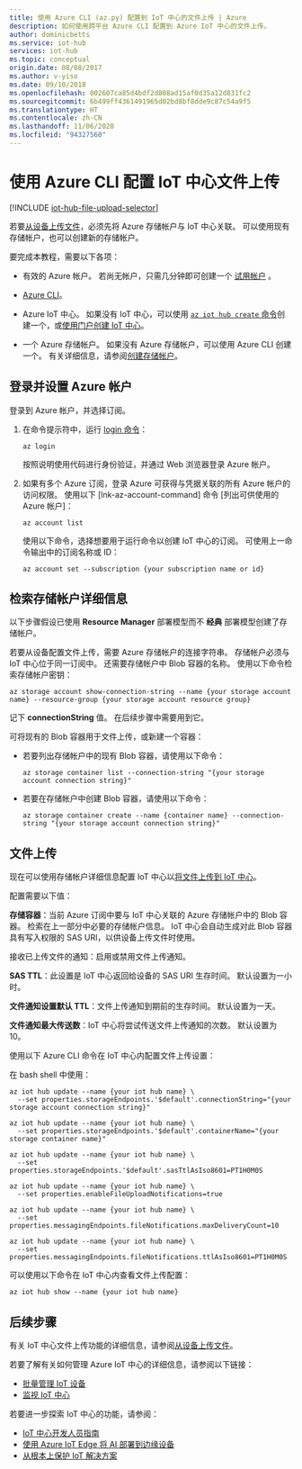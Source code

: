 ```yaml
---
title: 使用 Azure CLI (az.py) 配置到 IoT 中心的文件上传 | Azure
description: 如何使用跨平台 Azure CLI 配置到 Azure IoT 中心的文件上传。
author: dominicbetts
ms.service: iot-hub
services: iot-hub
ms.topic: conceptual
origin.date: 08/08/2017
ms.author: v-yiso
ms.date: 09/10/2018
ms.openlocfilehash: 002607ca85d4bdf2d808ad15af0d35a12d831fc2
ms.sourcegitcommit: 6b499ff4361491965d02bd8bf8dde9c87c54a9f5
ms.translationtype: HT
ms.contentlocale: zh-CN
ms.lasthandoff: 11/06/2020
ms.locfileid: "94327560"
---
```

# <a name="configure-iot-hub-file-uploads-using-azure-cli"></a>使用 Azure CLI 配置 IoT 中心文件上传

[!INCLUDE [iot-hub-file-upload-selector](../../includes/iot-hub-file-upload-selector.md)]

若要[从设备上传文件](iot-hub-devguide-file-upload.md)，必须先将 Azure 存储帐户与 IoT 中心关联。 可以使用现有存储帐户，也可以创建新的存储帐户。

要完成本教程，需要以下各项：

* 有效的 Azure 帐户。 若尚无帐户，只需几分钟即可创建一个 [试用帐户](https://www.azure.cn/pricing/1rmb-trial/) 。
* [Azure CLI](https://docs.microsoft.com/cli/azure/install-azure-cli?view=azure-cli-latest)。

* Azure IoT 中心。 如果没有 IoT 中心，可以使用 [`az iot hub create` 命令](https://docs.azure.cn/zh-cn/cli/iot/hub#az-iot-hub-create)创建一个，或[使用门户创建 IoT 中心](iot-hub-create-through-portal.md)。

* 一个 Azure 存储帐户。 如果没有 Azure 存储帐户，可以使用 Azure CLI 创建一个。 有关详细信息，请参阅[创建存储帐户](../storage/common/storage-account-create.md)。

## <a name="sign-in-and-set-your-azure-account"></a>登录并设置 Azure 帐户

登录到 Azure 帐户，并选择订阅。

1. 在命令提示符中，运行 [login 命令](https://docs.azure.cn/zh-cn/cli/get-started-with-azure-cli?view=azure-cli-latest)：

    ```azurecli
    az login
    ```

    按照说明使用代码进行身份验证，并通过 Web 浏览器登录 Azure 帐户。

1. 如果有多个 Azure 订阅，登录 Azure 可获得与凭据关联的所有 Azure 帐户的访问权限。 使用以下 [lnk-az-account-command] 命令 [列出可供使用的 Azure 帐户]：

    ```azurecli
    az account list
    ```

    使用以下命令，选择想要用于运行命令以创建 IoT 中心的订阅。 可使用上一命令输出中的订阅名称或 ID：

    ```azurecli
    az account set --subscription {your subscription name or id}
    ```

## <a name="retrieve-your-storage-account-details"></a>检索存储帐户详细信息

以下步骤假设已使用 **Resource Manager** 部署模型而不 **经典** 部署模型创建了存储帐户。

若要从设备配置文件上传，需要 Azure 存储帐户的连接字符串。 存储帐户必须与 IoT 中心位于同一订阅中。 还需要存储帐户中 Blob 容器的名称。 使用以下命令检索存储帐户密钥：

```azurecli
az storage account show-connection-string --name {your storage account name} --resource-group {your storage account resource group}
```

记下 **connectionString** 值。 在后续步骤中需要用到它。

可将现有的 Blob 容器用于文件上传，或新建一个容器：

* 若要列出存储帐户中的现有 Blob 容器，请使用以下命令：

    ```azurecli
    az storage container list --connection-string "{your storage account connection string}"
    ```

* 若要在存储帐户中创建 Blob 容器，请使用以下命令：

    ```azurecli
    az storage container create --name {container name} --connection-string "{your storage account connection string}"
    ```

## <a name="file-upload"></a>文件上传

现在可以使用存储帐户详细信息配置 IoT 中心以[将文件上传到 IoT 中心](iot-hub-devguide-file-upload.md)。

配置需要以下值：

**存储容器**：当前 Azure 订阅中要与 IoT 中心关联的 Azure 存储帐户中的 Blob 容器。 检索在上一部分中必要的存储帐户信息。 IoT 中心会自动生成对此 Blob 容器具有写入权限的 SAS URI，以供设备上传文件时使用。

接收已上传文件的通知：启用或禁用文件上传通知。

**SAS TTL**：此设置是 IoT 中心返回给设备的 SAS URI 生存时间。 默认设置为一小时。

**文件通知设置默认 TTL**：文件上传通知到期前的生存时间。 默认设置为一天。

**文件通知最大传送数**：IoT 中心将尝试传送文件上传通知的次数。 默认设置为 10。

使用以下 Azure CLI 命令在 IoT 中心内配置文件上传设置：

在 bash shell 中使用：

```azurecli
az iot hub update --name {your iot hub name} \
  --set properties.storageEndpoints.'$default'.connectionString="{your storage account connection string}"

az iot hub update --name {your iot hub name} \
  --set properties.storageEndpoints.'$default'.containerName="{your storage container name}"

az iot hub update --name {your iot hub name} \
  --set properties.storageEndpoints.'$default'.sasTtlAsIso8601=PT1H0M0S

az iot hub update --name {your iot hub name} \
  --set properties.enableFileUploadNotifications=true

az iot hub update --name {your iot hub name} \
  --set properties.messagingEndpoints.fileNotifications.maxDeliveryCount=10

az iot hub update --name {your iot hub name} \
  --set properties.messagingEndpoints.fileNotifications.ttlAsIso8601=PT1H0M0S
```

可以使用以下命令在 IoT 中心内查看文件上传配置：

```azurecli
az iot hub show --name {your iot hub name}
```

## <a name="next-steps"></a>后续步骤

有关 IoT 中心文件上传功能的详细信息，请参阅[从设备上传文件](iot-hub-devguide-file-upload.md)。

若要了解有关如何管理 Azure IoT 中心的详细信息，请参阅以下链接：

* [批量管理 IoT 设备](iot-hub-bulk-identity-mgmt.md)
* [监视 IoT 中心](monitor-iot-hub.md)

若要进一步探索 IoT 中心的功能，请参阅：

* [IoT 中心开发人员指南](iot-hub-devguide.md)
* [使用 Azure IoT Edge 将 AI 部署到边缘设备](../iot-edge/quickstart-linux.md)
* [从根本上保护 IoT 解决方案](./iot-hub-security-ground-up.md)